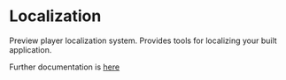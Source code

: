 # Localization

Preview player localization system. Provides tools for localizing your built application.

Further documentation is [here](Documentation~/index.md)
